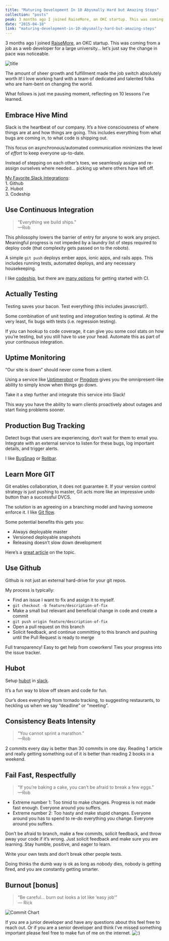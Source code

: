 ```yaml
---
title: "Maturing Development In 10 Abysmally Hard but Amazing Steps"
collection: "posts"
peak: 3 months ago I joined RaiseMore, an OKC startup. This was coming from a job as a web…
date: "2015-04-18"
link: "maturing-development-in-10-abysmally-hard-but-amazing-steps"
---
```

3 months ago I joined [RaiseMore](http://raisemore.com), an OKC startup. This was coming from a job as a web developer for a large university… let’s just say the change in pace was noticeable.

![title](http://ryanlabouve.com/wp-content/uploads/2015/04/wpid-ryanlabouve__Ryan_LaBouve_.jpg)

The amount of sheer growth and fulfillment made the job switch absolutely worth it! I love working hard with a team of dedicated and talented folks who are ham-bent on changing the world.

What follows is just me pausing moment, reflecting on 10 lessons I’ve learned.

## Embrace Hive Mind

Slack is the heartbeat of our company. It’s a hive consciousness of where things are at and how things are going. This includes everything from what bugs are coming in, to what code is shipping out.

This focus on asynchronous/automated communication minimizes the level of _effort_ to keep everyone up-to-date.

Instead of stepping on each other’s toes, we seamlessly assign and re-assign ourselves where needed… picking up where others have left off.

[My Favorite Slack Integrations](https://slack.com/integrations):  
1\. Github  
2\. Hubot  
3\. Codeship

## Use Continuous Integration

> “Everything we build ships.”  
> —Rob

This philosophy lowers the barrier of entry for anyone to work any project. Meaningful progress is not impeded by a laundry list of steps required to deploy code (that complexity gets passed on to the robots).

A simple `git push` deploys ember apps, ionic apps, and rails apps. This includes running tests, automated deploys, and any necessary housekeeping.

I like [codeship](http://codeship.com), but there are [many options](http://www.yegor256.com/2014/10/05/ten-hosted-continuous-integration-services.html) for getting started with CI.

## Actually Testing

Testing saves your bacon. Test everything (this includes javascript!).

Some combination of unit testing and integration testing is optimal. At the very least, fix bugs with tests (i.e. regression testing).

If you can hookup to code coverage, it can give you some cool stats on how you’re testing, but you still have to use your head. Automate this as part of your continuous integration.

## Uptime Monitoring

“Our site is down” should never come from a client.

Using a service like [Uptimerobot](https://uptimerobot.com/) or [Pingdom](https://www.pingdom.com/) gives you the omnipresent-like ability to simply know when things go down.

Take it a step further and integrate this service into Slack!

This way you have the ability to warn clients proactively about outages and start fixing problems sooner.

## Production Bug Tracking

Detect bugs that users are experiencing, don’t wait for them to email you. Integrate with an external service to listen for these bugs, log important details, and trigger alerts.

I like [BugSnag](https://bugsnag.com/) or [Rollbar](https://rollbar.com/).

## Learn More GIT

Git enables collaboration, it does not guarantee it. If your version control strategy is just pushing to master, Git acts more like an impressive undo button than a successful DVCS.

The solution is an agreeing on a branching model and having someone enforce it. I like [Git flow](https://www.atlassian.com/git/tutorials/comparing-workflows/gitflow-workflow).

Some potential benefits this gets you:  
* Always deployable master  
* Versioned deployable snapshots  
* Releasing doesn’t slow down development

Here’s a [great article](http://nvie.com/posts/a-successful-git-branching-model/) on the topic.

## Use Github

Github is not just an external hard-drive for your git repos.

My process is typically:  
* Find an issue I want to fix and assign it to myself.  
* `git checkout -b feature/description-of-fix`  
* Make a small but relevant and beneficial change in code and create a commit  
* `git push origin feature/description-of-fix`  
* Open a pull request on this branch  
* Solicit feedback, and continue committing to this branch and pushing until the Pull Request is ready to merge

Full transparency! Easy to get help from coworkers! Ties your progress into the issue tracker.

## Hubot

Setup [hubot](https://hubot.github.com/) in [slack](https://github.com/slackhq/hubot-slack).

It’s a fun way to blow off steam and code for fun.

Our’s does everything from tornado tracking, to suggesting restaurants, to heckling us when we say “deadline” or “meeting”.

## Consistency Beats Intensity

> “You cannot sprint a marathon.”  
> —Rob

2 commits every day is better than 30 commits in one day. Reading 1 article and really getting something out of it is better than reading 2 books in a weekend.

## Fail Fast, Respectfully

> “If you’re baking a cake, you can’t be afraid to break a few eggs.”  
> —Rob

*   Extreme number 1: Too timid to make changes. Progress is not made fast enough. Everyone around you suffers.
*   Extreme number 2: Too hasty and make stupid changes. Everyone around you has to spend to re-do everything you change. Everyone around you suffers.

Don’t be afraid to branch, make a few commits, solicit feedback, and throw away your code if it’s wrong. Just solicit feedback and make sure you are learning. Stay humble, positive, and eager to learn.

Write your own tests and don’t break other people tests.

Doing thinks the dumb way is ok as long as nobody dies, nobody is getting fired, and you are constantly getting smarter.

## Burnout [bonus]

> “Be careful… burn out looks a lot like ‘easy job’”  
> — Rick

![Commit Chart](http://ryanlabouve.com/wp-content/uploads/2015/04/wpid-ryanlabouve__Ryan_LaBouve_.jpg)

If you are a junior developer and have any questions about this feel free to reach out. Or if you are a senior developer and think I’ve missed something important please feel free to make fun of me on the internet. ![:)](http://ryanlabouve.com/wp-includes/images/smilies/simple-smile.png)
